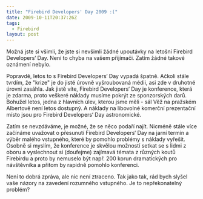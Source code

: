 ```yaml
---
title: "Firebird Developers' Day 2009 :("
date: 2009-10-11T20:37:26Z
tags:
  - Firebird
layout: post
---
```

Možná jste si všimli, že jste si nevšimli žádné upoutávky na letošní Firebird Developers‘ Day. Není to chyba na vašem přijímači. Zatím žádné takové oznámení nebylo.

Popravdě, letos to s Firebird Developers‘ Day vypadá špatně. Ačkoli stále tvrdím, že "krize" je do jisté úrovně vyšroubovaná médii, asi zde v druhotné úrovni zasáhla. Jak jistě víte, Firebird Developers‘ Day je konference, která je zdarma, proto veškeré náklady musíme pokrýt ze sponzorských darů. Bohužel letos, jedna z hlavních úlev, kterou jsme měli - sál Věž na pražském Albertově není letos dostupný. A náklady na libovolné komerční prezentační místo jsou pro Firebird Developers‘ Day astronomické.

Zatím se nevzdáváme, je možné, že se něco podaří najít. Nicméně stále více začínáme uvažovat o přesunutí Firebird Developers‘ Day na jarní termín a výběr malého vstupného, které by pomohlo problémy s náklady vyřešit. Osobně si myslím, že konference je skvělou možností setkat se s lidmi z oboru a vyslechnout si (doufejme) zajímavá témata z různých koutů Firebirdu a proto by nemuselo být např. 200 korun dramatických pro návštěvníka a přitom by rapidně pomohlo konferenci.

Není to dobrá zpráva, ale nic není ztraceno. Tak jako tak, rád bych slyšel vaše názory na zavedení rozumného vstupného. Je to nepřekonatelný problém?